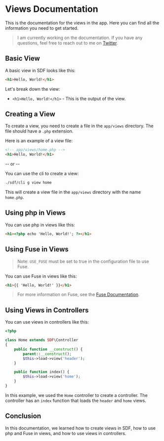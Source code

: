 # Views Documentation

This is the documentation for the views in the app. Here you can find all the information you need to get started.

> I am currently working on the documentation. If you have any questions, feel free to reach out to me
> on [Twitter](https://x.com/devsimsek).

## Basic View

A basic view in SDF looks like this:

```html
<h1>Hello, World!</h1>
```

Let's break down the view:

- `<h1>Hello, World!</h1>` - This is the output of the view.

## Creating a View

To create a view, you need to create a file in the `app/views` directory. The file should have a `.php` extension.

Here is an example of a view file:

```html
<!-- app/views/home.php -->
<h1>Hello, World!</h1>
```

-- or --

You can use the cli to create a view:

```bash
./sdf/cli g view home
```

This will create a view file in the `app/views` directory with the name `home.php`.

## Using php in Views

You can use php in views like this:

```html
<h1><?php echo 'Hello, World!'; ?></h1>
```

## Using Fuse in Views

> Note: `USE_FUSE` must be set to true in the configuration file to use Fuse.

You can use Fuse in views like this:

```html
<h1>{{ 'Hello, World!' }}</h1>
```

> For more information on Fuse, see the [Fuse Documentation](../libraries/fuse.md).

## Using Views in Controllers

You can use views in controllers like this:

```php
<?php

class Home extends SDF\Controller
{
    public function __construct() {
        parent::__construct();
        $this->load->view('header');
    }

    public function index() {
        $this->load->view('home');
    }
}
```

In this example, we used the `Home` controller to create a controller. The controller has an `index` function that
loads the `header` and `home` views.

## Conclusion

In this documentation, we learned how to create views in SDF, how to use php and Fuse in views, and how to use views in
controllers.
